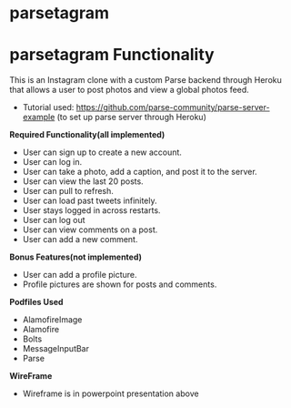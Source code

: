 # parsetagram
# parsetagram Functionality

This is an Instagram clone with a custom Parse backend through Heroku that allows a user to post photos and view a global photos feed.

- Tutorial used: https://github.com/parse-community/parse-server-example 
(to set up parse server through Heroku)


**Required Functionality(all implemented)**

- User can sign up to create a new account.
- User can log in. 
- User can take a photo, add a caption, and post it to the server. 
- User can view the last 20 posts. 
- User can pull to refresh. 
- User can load past tweets infinitely. 
- User stays logged in across restarts. 
- User can log out
- User can view comments on a post. 
- User can add a new comment.

**Bonus Features(not implemented)**

- User can add a profile picture.
- Profile pictures are shown for posts and comments.

**Podfiles Used**

- AlamofireImage 
- Alamofire
- Bolts
- MessageInputBar
- Parse

**WireFrame**

- Wireframe is in powerpoint presentation above




